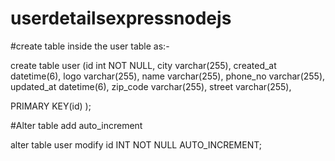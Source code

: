 # userdetailsexpressnodejs

#create table inside the user table as:-

create table user (id int NOT NULL, city varchar(255), created_at datetime(6), logo varchar(255), name varchar(255), phone_no varchar(255), updated_at datetime(6), zip_code varchar(255), street varchar(255),

PRIMARY KEY(id) );

#Alter table add auto_increment

alter table user modify id INT NOT NULL AUTO_INCREMENT;
